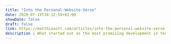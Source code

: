 ```yaml
---
title: "Into the Personal-Website-Verse"
date: 2020-07-19T16:12:59+02:00
showDate: false
draft: false
link: https://matthiasott.com/articles/into-the-personal-website-verse
description : What started out as the most promising development in the history of the Web – the participation of users in the creation of content and online dialogue at scale – has turned into a swamp of sensation, lies, hate speech, harassment, and noise. What you can do? Start your own website!
---
```


